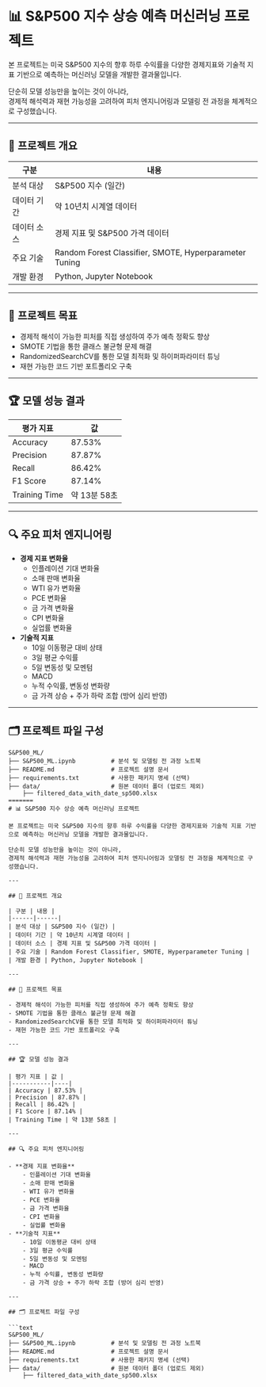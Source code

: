 # 📊 S&P500 지수 상승 예측 머신러닝 프로젝트

본 프로젝트는 미국 S&P500 지수의 향후 하루 수익률을 다양한 경제지표와 기술적 지표 기반으로 
예측하는 머신러닝 모델을 개발한 결과물입니다.  

단순히 모델 성능만을 높이는 것이 아니라,  
경제적 해석력과 재현 가능성을 고려하여 피처 엔지니어링과 모델링 전 과정을 체계적으로 구성했습니다.

---

## 📌 프로젝트 개요

| 구분 | 내용 |
|------|------|
| 분석 대상 | S&P500 지수 (일간) |
| 데이터 기간 | 약 10년치 시계열 데이터 |
| 데이터 소스 | 경제 지표 및 S&P500 가격 데이터 |
| 주요 기술 | Random Forest Classifier, SMOTE, Hyperparameter Tuning |
| 개발 환경 | Python, Jupyter Notebook |

---

## 🎯 프로젝트 목표

- 경제적 해석이 가능한 피처를 직접 생성하여 주가 예측 정확도 향상
- SMOTE 기법을 통한 클래스 불균형 문제 해결
- RandomizedSearchCV를 통한 모델 최적화 및 하이퍼파라미터 튜닝
- 재현 가능한 코드 기반 포트폴리오 구축

---

## 🏆 모델 성능 결과

| 평가 지표 | 값 |
|-----------|----|
| Accuracy | 87.53% |
| Precision | 87.87% |
| Recall | 86.42% |
| F1 Score | 87.14% |
| Training Time | 약 13분 58초 |

---

## 🔍 주요 피처 엔지니어링

- **경제 지표 변화율**
    - 인플레이션 기대 변화율
    - 소매 판매 변화율
    - WTI 유가 변화율
    - PCE 변화율
    - 금 가격 변화율
    - CPI 변화율
    - 실업률 변화율
- **기술적 지표**
    - 10일 이동평균 대비 상태
    - 3일 평균 수익률
    - 5일 변동성 및 모멘텀
    - MACD
    - 누적 수익률, 변동성 변화량
    - 금 가격 상승 + 주가 하락 조합 (방어 심리 반영)

---

## 🗂️ 프로젝트 파일 구성

```text
S&P500_ML/
├── S&P500_ML.ipynb          # 분석 및 모델링 전 과정 노트북
├── README.md                # 프로젝트 설명 문서
├── requirements.txt         # 사용한 패키지 명세 (선택)
├── data/                    # 원본 데이터 폴더 (업로드 제외)
    ├── filtered_data_with_date_sp500.xlsx
=======
# 📊 S&P500 지수 상승 예측 머신러닝 프로젝트

본 프로젝트는 미국 S&P500 지수의 향후 하루 수익률을 다양한 경제지표와 기술적 지표 기반으로 예측하는 머신러닝 모델을 개발한 결과물입니다.  

단순히 모델 성능만을 높이는 것이 아니라,  
경제적 해석력과 재현 가능성을 고려하여 피처 엔지니어링과 모델링 전 과정을 체계적으로 구성했습니다.

---

## 📌 프로젝트 개요

| 구분 | 내용 |
|------|------|
| 분석 대상 | S&P500 지수 (일간) |
| 데이터 기간 | 약 10년치 시계열 데이터 |
| 데이터 소스 | 경제 지표 및 S&P500 가격 데이터 |
| 주요 기술 | Random Forest Classifier, SMOTE, Hyperparameter Tuning |
| 개발 환경 | Python, Jupyter Notebook |

---

## 🎯 프로젝트 목표

- 경제적 해석이 가능한 피처를 직접 생성하여 주가 예측 정확도 향상
- SMOTE 기법을 통한 클래스 불균형 문제 해결
- RandomizedSearchCV를 통한 모델 최적화 및 하이퍼파라미터 튜닝
- 재현 가능한 코드 기반 포트폴리오 구축

---

## 🏆 모델 성능 결과

| 평가 지표 | 값 |
|-----------|----|
| Accuracy | 87.53% |
| Precision | 87.87% |
| Recall | 86.42% |
| F1 Score | 87.14% |
| Training Time | 약 13분 58초 |

---

## 🔍 주요 피처 엔지니어링

- **경제 지표 변화율**
    - 인플레이션 기대 변화율
    - 소매 판매 변화율
    - WTI 유가 변화율
    - PCE 변화율
    - 금 가격 변화율
    - CPI 변화율
    - 실업률 변화율
- **기술적 지표**
    - 10일 이동평균 대비 상태
    - 3일 평균 수익률
    - 5일 변동성 및 모멘텀
    - MACD
    - 누적 수익률, 변동성 변화량
    - 금 가격 상승 + 주가 하락 조합 (방어 심리 반영)

---

## 🗂️ 프로젝트 파일 구성

```text
S&P500_ML/
├── S&P500_ML.ipynb          # 분석 및 모델링 전 과정 노트북
├── README.md                # 프로젝트 설명 문서
├── requirements.txt         # 사용한 패키지 명세 (선택)
├── data/                    # 원본 데이터 폴더 (업로드 제외)
    ├── filtered_data_with_date_sp500.xlsx
